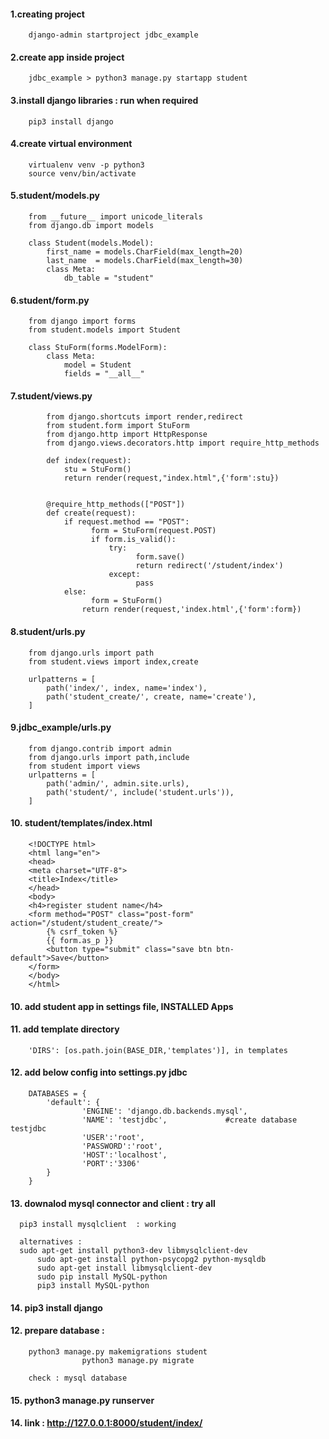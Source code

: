 #### 1.creating project

        django-admin startproject jdbc_example


#### 2.create app inside project

        jdbc_example > python3 manage.py startapp student


#### 3.install django libraries : run when required

        pip3 install django


#### 4.create virtual environment

        virtualenv venv -p python3
        source venv/bin/activate


#### 5.student/models.py

        from __future__ import unicode_literals  
        from django.db import models  

        class Student(models.Model):  
            first_name = models.CharField(max_length=20)  
            last_name  = models.CharField(max_length=30)  
            class Meta:  
                db_table = "student"



#### 6.student/form.py

        from django import forms  
        from student.models import Student  

        class StuForm(forms.ModelForm):  
            class Meta:  
                model = Student  
                fields = "__all__"


#### 7.student/views.py


			from django.shortcuts import render,redirect  
			from student.form import StuForm  
			from django.http import HttpResponse  
			from django.views.decorators.http import require_http_methods  

			def index(request):  
			    stu = StuForm()  
			    return render(request,"index.html",{'form':stu})


			@require_http_methods(["POST"])  
			def create(request):
			    if request.method == "POST":  
				      form = StuForm(request.POST)  
				      if form.is_valid():  
				          try:  
					            form.save()  
					            return redirect('/student/index')  
				          except:  
					            pass  
			    else:  
				      form = StuForm()  
			        return render(request,'index.html',{'form':form})  





#### 8.student/urls.py

        from django.urls import path
        from student.views import index,create

        urlpatterns = [
            path('index/', index, name='index'),
            path('student_create/', create, name='create'),
        ] 



#### 9.jdbc_example/urls.py

        from django.contrib import admin
        from django.urls import path,include
        from student import views
        urlpatterns = [
            path('admin/', admin.site.urls),
            path('student/', include('student.urls')),
        ]


#### 10. student/templates/index.html

        <!DOCTYPE html>  
        <html lang="en">  
        <head>  
        <meta charset="UTF-8">  
        <title>Index</title>  
        </head>  
        <body>  
        <h4>register student name</h4>
        <form method="POST" class="post-form" action="/student/student_create/">  
            {% csrf_token %}  
            {{ form.as_p }}  
            <button type="submit" class="save btn btn-default">Save</button>  
        </form>  
        </body>  
        </html>



#### 10. add student app in settings file, INSTALLED Apps


#### 11. add template directory

	    'DIRS': [os.path.join(BASE_DIR,'templates')], in templates


#### 12. add below config into settings.py jdbc 


        DATABASES = {
            'default': {
                    'ENGINE': 'django.db.backends.mysql',
                    'NAME': 'testjdbc',				#create database testjdbc
                    'USER':'root',
                    'PASSWORD':'root',
                    'HOST':'localhost',
                    'PORT':'3306'
            }
        }


#### 13. downalod mysql connector and client : try all

          
	  pip3 install mysqlclient	: working

	  alternatives : 
	  sudo apt-get install python3-dev libmysqlclient-dev	
          sudo apt-get install python-psycopg2 python-mysqldb
          sudo apt-get install libmysqlclient-dev
          sudo pip install MySQL-python
          pip3 install MySQL-python
	  

#### 14. pip3 install django


#### 12. prepare database :

        python3 manage.py makemigrations student
                    python3 manage.py migrate

        check : mysql database

#### 15. python3 manage.py runserver


#### 14. link : http://127.0.0.1:8000/student/index/
